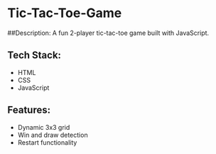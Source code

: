 # Tic-Tac-Toe-Game

##Description:
A fun 2-player tic-tac-toe game built with JavaScript.

## Tech Stack:
- HTML
- CSS
- JavaScript

## Features:
- Dynamic 3x3 grid
- Win and draw detection
- Restart functionality

